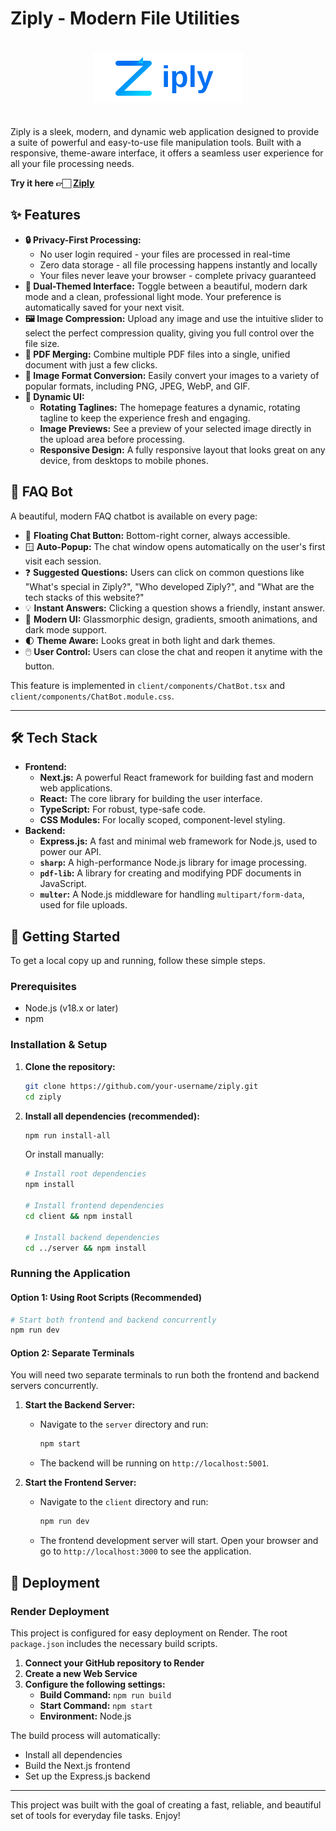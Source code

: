 # Ziply - Modern File Utilities

<div align="center">
  <img src="client/public/ziply-logo-docs.svg" alt="Ziply Logo" width="240" height="80" style="margin: 20px 0;" />
</div>

Ziply is a sleek, modern, and dynamic web application designed to provide a suite of powerful and easy-to-use file manipulation tools. Built with a responsive, theme-aware interface, it offers a seamless user experience for all your file processing needs.

**Try it here 👉🏻 [Ziply](https://ziply-frontend.onrender.com/)**


## ✨ Features

- **🔒 Privacy-First Processing:** 
  - No user login required - your files are processed in real-time
  - Zero data storage - all file processing happens instantly and locally
  - Your files never leave your browser - complete privacy guaranteed
- **🎨 Dual-Themed Interface:** Toggle between a beautiful, modern dark mode and a clean, professional light mode. Your preference is automatically saved for your next visit.
- **🖼️ Image Compression:** Upload any image and use the intuitive slider to select the perfect compression quality, giving you full control over the file size.
- **📄 PDF Merging:** Combine multiple PDF files into a single, unified document with just a few clicks.
- **🔄 Image Format Conversion:** Easily convert your images to a variety of popular formats, including PNG, JPEG, WebP, and GIF.
- **🚀 Dynamic UI:**
  - **Rotating Taglines:** The homepage features a dynamic, rotating tagline to keep the experience fresh and engaging.
  - **Image Previews:** See a preview of your selected image directly in the upload area before processing.
  - **Responsive Design:** A fully responsive layout that looks great on any device, from desktops to mobile phones.

## 💬 FAQ Bot

A beautiful, modern FAQ chatbot is available on every page:

- 💬 **Floating Chat Button:** Bottom-right corner, always accessible.
- 🪟 **Auto-Popup:** The chat window opens automatically on the user's first visit each session.
- ❓ **Suggested Questions:** Users can click on common questions like "What's special in Ziply?", "Who developed Ziply?", and "What are the tech stacks of this website?"
- 💡 **Instant Answers:** Clicking a question shows a friendly, instant answer.
- 🎨 **Modern UI:** Glassmorphic design, gradients, smooth animations, and dark mode support.
- 🌓 **Theme Aware:** Looks great in both light and dark themes.
- 🖱️ **User Control:** Users can close the chat and reopen it anytime with the button.

This feature is implemented in `client/components/ChatBot.tsx` and `client/components/ChatBot.module.css`.

---

## 🛠️ Tech Stack

- **Frontend:**
  - **Next.js:** A powerful React framework for building fast and modern web applications.
  - **React:** The core library for building the user interface.
  - **TypeScript:** For robust, type-safe code.
  - **CSS Modules:** For locally scoped, component-level styling.
- **Backend:**
  - **Express.js:** A fast and minimal web framework for Node.js, used to power our API.
  - **`sharp`:** A high-performance Node.js library for image processing.
  - **`pdf-lib`:** A library for creating and modifying PDF documents in JavaScript.
  - **`multer`:** A Node.js middleware for handling `multipart/form-data`, used for file uploads.

## 🚀 Getting Started

To get a local copy up and running, follow these simple steps.

### Prerequisites

- Node.js (v18.x or later)
- npm

### Installation & Setup

1.  **Clone the repository:**
    ```sh
    git clone https://github.com/your-username/ziply.git
    cd ziply
    ```
2.  **Install all dependencies (recommended):**
    ```sh
    npm run install-all
    ```
    
    Or install manually:
    ```sh
    # Install root dependencies
    npm install
    
    # Install frontend dependencies
    cd client && npm install
    
    # Install backend dependencies
    cd ../server && npm install
    ```

### Running the Application

#### Option 1: Using Root Scripts (Recommended)
```sh
# Start both frontend and backend concurrently
npm run dev
```

#### Option 2: Separate Terminals
You will need two separate terminals to run both the frontend and backend servers concurrently.

1.  **Start the Backend Server:**
    *   Navigate to the `server` directory and run:
        ```sh
        npm start
        ```
    *   The backend will be running on `http://localhost:5001`.

2.  **Start the Frontend Server:**
    *   Navigate to the `client` directory and run:
        ```sh
        npm run dev
        ```
    *   The frontend development server will start. Open your browser and go to `http://localhost:3000` to see the application.

## 🚀 Deployment

### Render Deployment

This project is configured for easy deployment on Render. The root `package.json` includes the necessary build scripts.

1. **Connect your GitHub repository to Render**
2. **Create a new Web Service**
3. **Configure the following settings:**
   - **Build Command:** `npm run build`
   - **Start Command:** `npm start`
   - **Environment:** Node.js

The build process will automatically:
- Install all dependencies
- Build the Next.js frontend
- Set up the Express.js backend

---

This project was built with the goal of creating a fast, reliable, and beautiful set of tools for everyday file tasks. Enjoy!
